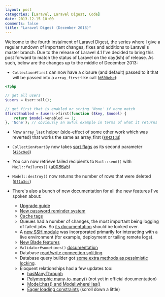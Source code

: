 ```yaml
---
layout: post
categories: [Laravel, Laravel Digest, Code]
date: 2013-12-15 10:00
comments: false
title: "Laravel Digest (December 2013)"
---
```


Welcome to the fourth instalment of Laravel Digest, the series where I give a regular rundown of important changes, fixes and additions to Laravel's master branch. Due to the release of Laravel 4.1 I've decided to bring this post forward to match the status of Laravel on the day(ish) of release. As such, below are the changes up to the middle of December 2013:

- `Collection#first` can now have a closure (and default) passed to it that will be passed into a `array_first`-like call ([`d600ebe`](https://github.com/laravel/framework/commit/d600ebe7c2e76ca98c5ed280d77107a4159acfc4)):

``` php
<?php

// get all users
$users = User::all();

// get first that is enabled or string 'None' if none match
$firstEnabled = $users->first(function ($key, $model) {
    return $model->enabled == 1;
}, 'None'); // obviously an awful example in terms of what it returns

```

- New `array_last` helper (side-effect of some other work which was reverted) that works the same as array_first ([`88421dd`](https://github.com/laravel/framework/commit/88421ddc6b2313ec16cd65b66a03ee8258e02702))

- `Collection#sortBy` now takes [sort flags](http://www.php.net/manual/en/function.sort.php) as its second parameter ([`426c9e0`](https://github.com/laravel/framework/commit/426c9e0e39915eedd2861b147ba6701443136e3d))

- You can now retrieve failed recipients to `Mail::send()` with `Mail::failures()` ([a0086a5](https://github.com/laravel/framework/commit/a0086a5779c21a06def56d9cff9bb51a3ed3f242))

- `Model::destroy()` now returns the number of rows that were deleted ([`0f1a3cc`](https://github.com/laravel/framework/commit/0f1a3cce2c08cee6fcea5fd754efe54b1130f4db))

- There's also a bunch of new documentation for all the new features I've spoken about:
    - [Upgrade guide](http://laravel.com/docs/upgrade)
    - [New password reminder system](http://laravel.com/docs/security#password-reminders-and-reset)
    - [Cache tags](http://laravel.com/docs/cache#cache-tags)
    - Queues had a number of changes, the most important being logging of failed jobs. So [its documentation](http://laravel.com/docs/queues#failed-jobs) should be looked over.
    - A [new SSH module](http://laravel.com/docs/ssh) was incorporated primarily for interacting with a live environment (for example, deployment or tailing remote logs).
    - [New Blade features](http://laravel.com/docs/templates#other-blade-control-structures)
    - `Validator#sometimes()` [documentation](http://laravel.com/docs/validation#conditionally-adding-rules)
    - Database [read/write connection splitting](http://laravel.com/docs/database#read-write-connections)
    - Database query builder got [some extra methods as pessimistic locking](http://laravel.com/docs/queries).
    - Eloquent relationships had a few updates too:
        - [hasManyThrough](http://laravel.com/docs/eloquent#has-many-through)
        - [Polymorphic many-to-many()](https://github.com/laravel/docs/pull/547) (not yet in official documentation)
        - [Model::has() and Model:whereHas()](http://laravel.com/docs/eloquent#querying-relations)
        - [Eager loading constraints](http://laravel.com/docs/eloquent#eager-loading) (scroll down a little)
